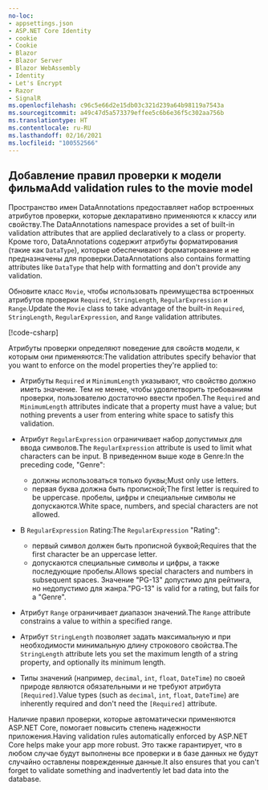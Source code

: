 ```yaml
---
no-loc:
- appsettings.json
- ASP.NET Core Identity
- cookie
- Cookie
- Blazor
- Blazor Server
- Blazor WebAssembly
- Identity
- Let's Encrypt
- Razor
- SignalR
ms.openlocfilehash: c96c5e66d2e15db03c321d239a64b98119a7543a
ms.sourcegitcommit: a49c47d5a573379effee5c6b6e36f5c302aa756b
ms.translationtype: HT
ms.contentlocale: ru-RU
ms.lasthandoff: 02/16/2021
ms.locfileid: "100552566"
---
```

<!-- USED in RP and MVC tutorial -->

## <a name="add-validation-rules-to-the-movie-model"></a><span data-ttu-id="fc144-101">Добавление правил проверки к модели фильма</span><span class="sxs-lookup"><span data-stu-id="fc144-101">Add validation rules to the movie model</span></span>

<span data-ttu-id="fc144-102">Пространство имен DataAnnotations предоставляет набор встроенных атрибутов проверки, которые декларативно применяются к классу или свойству.</span><span class="sxs-lookup"><span data-stu-id="fc144-102">The DataAnnotations namespace provides a set of built-in validation attributes that are applied declaratively to a class or property.</span></span> <span data-ttu-id="fc144-103">Кроме того, DataAnnotations содержит атрибуты форматирования (такие как `DataType`), которые обеспечивают форматирование и не предназначены для проверки.</span><span class="sxs-lookup"><span data-stu-id="fc144-103">DataAnnotations also contains formatting attributes like `DataType` that help with formatting and don't provide any validation.</span></span>

<span data-ttu-id="fc144-104">Обновите класс `Movie`, чтобы использовать преимущества встроенных атрибутов проверки `Required`, `StringLength`, `RegularExpression` и `Range`.</span><span class="sxs-lookup"><span data-stu-id="fc144-104">Update the `Movie` class to take advantage of the built-in `Required`, `StringLength`, `RegularExpression`, and `Range` validation attributes.</span></span>

[!code-csharp[](~/tutorials/first-mvc-app/start-mvc/sample/MvcMovie22/Models/MovieDateRatingDA.cs?name=snippet1)]

<span data-ttu-id="fc144-105">Атрибуты проверки определяют поведение для свойств модели, к которым они применяются:</span><span class="sxs-lookup"><span data-stu-id="fc144-105">The validation attributes specify behavior that you want to enforce on the model properties they're applied to:</span></span>

* <span data-ttu-id="fc144-106">Атрибуты `Required` и `MinimumLength` указывают, что свойство должно иметь значение. Тем не менее, чтобы удовлетворить требованиям проверки, пользователю достаточно ввести пробел.</span><span class="sxs-lookup"><span data-stu-id="fc144-106">The `Required` and `MinimumLength` attributes indicate that a property must have a value; but nothing prevents a user from entering white space to satisfy this validation.</span></span>
* <span data-ttu-id="fc144-107">Атрибут `RegularExpression` ограничивает набор допустимых для ввода символов.</span><span class="sxs-lookup"><span data-stu-id="fc144-107">The `RegularExpression` attribute is used to limit what characters can be input.</span></span> <span data-ttu-id="fc144-108">В приведенном выше коде в Genre:</span><span class="sxs-lookup"><span data-stu-id="fc144-108">In the preceding code, "Genre":</span></span>

  * <span data-ttu-id="fc144-109">должны использоваться только буквы;</span><span class="sxs-lookup"><span data-stu-id="fc144-109">Must only use letters.</span></span>
  * <span data-ttu-id="fc144-110">первая буква должна быть прописной;</span><span class="sxs-lookup"><span data-stu-id="fc144-110">The first letter is required to be uppercase.</span></span> <span data-ttu-id="fc144-111">пробелы, цифры и специальные символы не допускаются.</span><span class="sxs-lookup"><span data-stu-id="fc144-111">White space, numbers, and special characters are not allowed.</span></span>

* <span data-ttu-id="fc144-112">В `RegularExpression` Rating:</span><span class="sxs-lookup"><span data-stu-id="fc144-112">The `RegularExpression` "Rating":</span></span>

  * <span data-ttu-id="fc144-113">первый символ должен быть прописной буквой;</span><span class="sxs-lookup"><span data-stu-id="fc144-113">Requires that the first character be an uppercase letter.</span></span>
  * <span data-ttu-id="fc144-114">допускаются специальные символы и цифры, а также последующие пробелы.</span><span class="sxs-lookup"><span data-stu-id="fc144-114">Allows special characters and numbers in  subsequent spaces.</span></span> <span data-ttu-id="fc144-115">Значение "PG-13" допустимо для рейтинга, но недопустимо для жанра.</span><span class="sxs-lookup"><span data-stu-id="fc144-115">"PG-13" is valid for a rating, but fails for a "Genre".</span></span>

* <span data-ttu-id="fc144-116">Атрибут `Range` ограничивает диапазон значений.</span><span class="sxs-lookup"><span data-stu-id="fc144-116">The `Range` attribute constrains a value to within a specified range.</span></span>
* <span data-ttu-id="fc144-117">Атрибут `StringLength` позволяет задать максимальную и при необходимости минимальную длину строкового свойства.</span><span class="sxs-lookup"><span data-stu-id="fc144-117">The `StringLength` attribute lets you set the maximum length of a string property, and optionally its minimum length.</span></span>
* <span data-ttu-id="fc144-118">Типы значений (например, `decimal`, `int`, `float`, `DateTime`) по своей природе являются обязательными и не требуют атрибута `[Required]`.</span><span class="sxs-lookup"><span data-stu-id="fc144-118">Value types (such as `decimal`, `int`, `float`, `DateTime`) are inherently required and don't need the `[Required]` attribute.</span></span>

<span data-ttu-id="fc144-119">Наличие правил проверки, которые автоматически применяются ASP.NET Core, помогает повысить степень надежности приложения.</span><span class="sxs-lookup"><span data-stu-id="fc144-119">Having validation rules automatically enforced by ASP.NET Core helps make your app more robust.</span></span> <span data-ttu-id="fc144-120">Это также гарантирует, что в любом случае будут выполнены все проверки и в базе данных не будут случайно оставлены поврежденные данные.</span><span class="sxs-lookup"><span data-stu-id="fc144-120">It also ensures that you can't forget to validate something and inadvertently let bad data into the database.</span></span>
